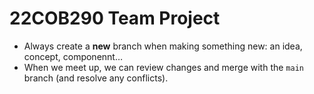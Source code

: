# 22COB290 Team Project

* Always create a **new** branch when making something new: an idea, concept, componennt…
* When we meet up, we can review changes and merge with the `main` branch (and resolve any conflicts).
